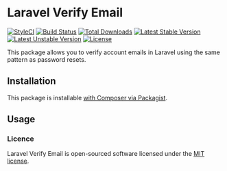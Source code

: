 # Laravel Verify Email

[![StyleCI](https://styleci.io/repos/48846764/shield?style=flat)](https://styleci.io/repos/48846764)
[![Build Status](https://travis-ci.org/tjbp/laravel-verify-email.svg)](https://travis-ci.org/tjbp/laravel-verify-email)
[![Total Downloads](https://poser.pugx.org/tjbp/laravel-verify-email/d/total.svg)](https://packagist.org/packages/tjbp/laravel-verify-email)
[![Latest Stable Version](https://poser.pugx.org/tjbp/laravel-verify-email/v/stable.svg)](https://packagist.org/packages/tjbp/laravel-verify-email)
[![Latest Unstable Version](https://poser.pugx.org/tjbp/laravel-verify-email/v/unstable.svg)](https://packagist.org/packages/tjbp/laravel-verify-email)
[![License](https://poser.pugx.org/tjbp/laravel-verify-email/license.svg)](https://packagist.org/packages/tjbp/laravel-verify-email)

This package allows you to verify account emails in Laravel using the same pattern as password resets.

## Installation

This package is installable [with Composer via Packagist](https://packagist.org/packages/tjbp/laravel-verify-email).

## Usage



### Licence

Laravel Verify Email is open-sourced software licensed under the [MIT license](http://opensource.org/licenses/MIT).
